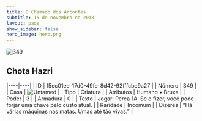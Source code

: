 ```yaml
---
title: O Chamado dos Arcontes
subtitle: 15 de novembro de 2018
layout: page
show_sidebar: false
hero_image: hero.png
---
```


![349](https://cdn.keyforgegame.com/media/card_front/pt/341_349_CGCR6RQRM629_pt.png)

## Chota Hazri

|----|----|
| ID | f5ec01ee-17d0-49fe-8d42-92fffcbe9a27 |
| Número | 349 |
| Casa | ![Untamed](https://archonarcana.com/images/thumb/b/bd/Untamed.png/22px-Untamed.png "Indomados") |
| Tipo | Criatura |
| Atributos | Humano • Bruxa |
| Poder | 3 |
| Armadura | 0 |
| Texto | Jogar: Perca 1A. Se o fizer, você pode forjar uma chave pelo custo atual. |
| Raridade | Incomum |
| Dizeres | “Há várias máquinas nas matas.  Umas até tão vivas.” |
